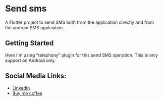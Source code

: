 # Send sms

A Flutter project to send SMS both from the application directly and from the android SMS applciation.

## Getting Started

Here I'm using "telephony" plugin for this send SMS operation. This is only support on Android only.

## Social Media Links:

- [LinkedIn](https://www.linkedin.com/in/swayamshree-mohanty-a241b31a0/)
- [Buy me coffee](https://www.buymeacoffee.com/swayamshree)